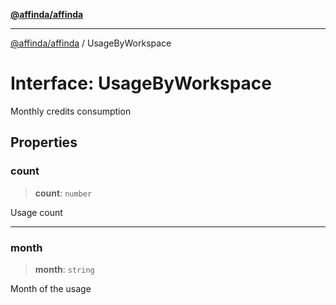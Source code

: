 [**@affinda/affinda**](../README.md)

***

[@affinda/affinda](../globals.md) / UsageByWorkspace

# Interface: UsageByWorkspace

Monthly credits consumption

## Properties

### count

> **count**: `number`

Usage count

***

### month

> **month**: `string`

Month of the usage
